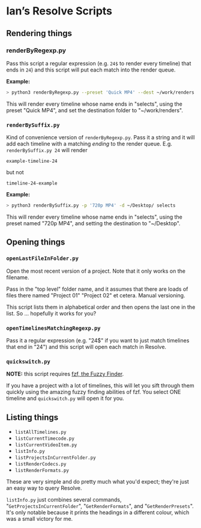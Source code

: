 # Ian’s Resolve Scripts

## Rendering things

### renderByRegexp.py

Pass this script a regular expression (e.g. `24$` to render every timeline)
that ends in `24`) and this script will put each match into the render queue.

**Example:**

```bash
> python3 renderByRegexp.py --preset 'Quick MP4' --dest ~/work/renders --keep 'selects$'
```

This will render every timeline whose name ends in "selects", using the preset "Quick MP4", and set the destination folder to "~/work/renders".

### `renderBySuffix.py`

Kind of convenience version of `renderByRegexp.py`. Pass it a string and it will add each timeline with a matching *ending* to the render queue. E.g. `renderBySuffix.py 24` will render

`example-timeline-24`

but not

`timeline-24-example`

**Example:**

```bash
> python3 renderBySuffix.py -p '720p MP4' -d ~/Desktop/ selects
```

This will render every timeline whose name ends in "selects", using the preset named "720p MP4", and setting the destination to "~/Desktop".

## Opening things

### `openLastFileInFolder.py`

Open the most recent version of a project. Note that it only works on the filename.

Pass in the "top level" folder name, and it assumes that there are loads of 
files there named "Project 01" "Project 02" et cetera. Manual versioning.

This script lists them in alphabetical order and then opens the last one in the list. So … hopefully it works for you? 

### `openTimelinesMatchingRegexp.py`

Pass it a regular expression (e.g. "24$" if you want to just match timelines that end in "24") and this script will open each match in Resolve.

### `quickswitch.py`

**NOTE:** this script requires [fzf, the Fuzzy Finder](https://github.com/junegunn/fzf).

If you have a project with a lot of timelines, this will let you sift through them quickly using the amazing fuzzy finding abilities of fzf. You select ONE timeline and `quickswitch.py` will open it for you.

## Listing things

- `listAllTimelines.py`
- `listCurrentTimecode.py`
- `listCurrentVideoItem.py`
- `listInfo.py`
- `listProjectsInCurrentFolder.py`
- `listRenderCodecs.py`
- `listRenderFormats.py`

These are very simple and do pretty much what you'd expect; they're just an easy way to query Resolve.

`listInfo.py` just combines several commands, "`GetProjectsInCurrentFolder`", "`GetRenderFormats`", and "`GetRenderPresets`". It's only notable because it prints the headings in a different colour, which was a small victory for me.
